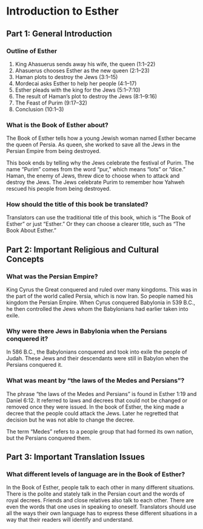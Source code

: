 # Introduction to Esther

## Part 1: General Introduction

### Outline of Esther

1. King Ahasuerus sends away his wife, the queen (1:1–22)
2. Ahasuerus chooses Esther as the new queen (2:1–23)
3. Haman plots to destroy the Jews (3:1–15)
4. Mordecai asks Esther to help her people (4:1–17)
5. Esther pleads with the king for the Jews (5:1–7:10)
6. The result of Haman’s plot to destroy the Jews (8:1–9:16)
7. The Feast of Purim (9:17–32)
8. Conclusion (10:1–3)

### What is the Book of Esther about?

The Book of Esther tells how a young Jewish woman named Esther became the queen of Persia. As queen, she worked to save all the Jews in the Persian Empire from being destroyed.

This book ends by telling why the Jews celebrate the festival of Purim. The name “Purim” comes from the word “pur,” which means “lots” or “dice.” Haman, the enemy of Jews, threw dice to choose when to attack and destroy the Jews. The Jews celebrate Purim to remember how Yahweh rescued his people from being destroyed.

### How should the title of this book be translated?

Translators can use the traditional title of this book, which is “The Book of Esther” or just “Esther.” Or they can choose a clearer title, such as “The Book About Esther.”

## Part 2: Important Religious and Cultural Concepts

### What was the Persian Empire?

King Cyrus the Great conquered and ruled over many kingdoms. This was in the part of the world called Persia, which is now Iran. So people named his kingdom the Persian Empire. When Cyrus conquered Babylonia in 539 B.C., he then controlled the Jews whom the Babylonians had earlier taken into exile.

### Why were there Jews in Babylonia when the Persians conquered it?

In 586 B.C., the Babylonians conquered and took into exile the people of Judah. These Jews and their descendants were still in Babylon when the Persians conquered it.

### What was meant by “the laws of the Medes and Persians”?

The phrase “the laws of the Medes and Persians” is found in Esther 1:19 and Daniel 6:12. It referred to laws and decrees that could not be changed or removed once they were issued. In the book of Esther, the king made a decree that the people could attack the Jews. Later he regretted that decision but he was not able to change the decree.

The term “Medes” refers to a people group that had formed its own nation, but the Persians conquered them.

## Part 3: Important Translation Issues

### What different levels of language are in the Book of Esther?

In the Book of Esther, people talk to each other in many different situations. There is the polite and stately talk in the Persian court and the words of royal decrees. Friends and close relatives also talk to each other. There are even the words that one uses in speaking to oneself. Translators should use all the ways their own language has to express these different situations in a way that their readers will identify and understand.